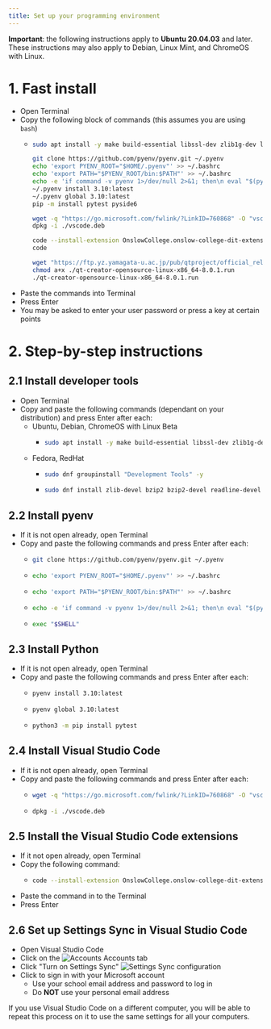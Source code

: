 ```yaml
---
title: Set up your programming environment
---
```


**Important**: the following instructions apply to **Ubuntu 20.04.03** and later. These instructions may also apply to Debian, Linux Mint, and ChromeOS with Linux.

# 1. Fast install

- Open Terminal
- Copy the following block of commands (this assumes you are using ``bash``)
  - ```bash
    sudo apt install -y make build-essential libssl-dev zlib1g-dev libbz2-dev libreadline-dev libsqlite3-dev wget curl llvm libncursesw5-dev xz-utils tk-dev libxml2-dev libxmlsec1-dev libffi-dev liblzma-dev git
    
    git clone https://github.com/pyenv/pyenv.git ~/.pyenv
    echo 'export PYENV_ROOT="$HOME/.pyenv"' >> ~/.bashrc
    echo 'export PATH="$PYENV_ROOT/bin:$PATH"' >> ~/.bashrc
    echo -e 'if command -v pyenv 1>/dev/null 2>&1; then\n eval "$(pyenv init -)"\nfi' >> ~/.bashrc
    ~/.pyenv install 3.10:latest
    ~/.pyenv global 3.10:latest
    pip -m install pytest pyside6

    wget -q "https://go.microsoft.com/fwlink/?LinkID=760868" -O "vscode.deb"
    dpkg -i ./vscode.deb

    code --install-extension OnslowCollege.onslow-college-dit-extensions
    code
    
    wget "https://ftp.yz.yamagata-u.ac.jp/pub/qtproject/official_releases/qtcreator/8.0/8.0.1/qt-creator-opensource-linux-x86_64-8.0.1.run"
    chmod a+x ./qt-creator-opensource-linux-x86_64-8.0.1.run
    ./qt-creator-opensource-linux-x86_64-8.0.1.run
    ```
- Paste the commands into Terminal
- Press Enter
- You may be asked to enter your user password or press a key at certain points

# 2. Step-by-step instructions

## 2.1 Install developer tools

- Open Terminal
- Copy and paste the following commands (dependant on your distribution) and press Enter after each:
  - Ubuntu, Debian, ChromeOS with Linux Beta
    - ```bash
      sudo apt install -y make build-essential libssl-dev zlib1g-dev libbz2-dev libreadline-dev libsqlite3-dev wget curl llvm libncursesw5-dev xz-utils tk-dev libxml2-dev libxmlsec1-dev libffi-dev liblzma-dev git
      ```
  - Fedora, RedHat
    - ```bash
      sudo dnf groupinstall "Development Tools" -y
      ```
    - ```bash
      sudo dnf install zlib-devel bzip2 bzip2-devel readline-devel sqlite sqlite-devel openssl-devel xz xz-devel libffi-devel findutils -y
      ```

## 2.2 Install pyenv

- If it is not open already, open Terminal
- Copy and paste the following commands and press Enter after each:
  - ```bash
    git clone https://github.com/pyenv/pyenv.git ~/.pyenv
    ```
  - ```bash
    echo 'export PYENV_ROOT="$HOME/.pyenv"' >> ~/.bashrc
    ```
  - ```bash
    echo 'export PATH="$PYENV_ROOT/bin:$PATH"' >> ~/.bashrc
    ```
  - ```bash
    echo -e 'if command -v pyenv 1>/dev/null 2>&1; then\n eval "$(pyenv init -)"\nfi' >> ~/.bashrc
    ```
  - ```bash
    exec "$SHELL"
    ```

## 2.3 Install Python

- If it is not open already, open Terminal
- Copy and paste the following commands and press Enter after each:
  - ```bash
    pyenv install 3.10:latest
    ```
  - ```bash
    pyenv global 3.10:latest
    ```
  - ```bash
    python3 -m pip install pytest
    ```

## 2.4 Install Visual Studio Code

- If it is not open already, open Terminal
- Copy and paste the following commands and press Enter after each:
  - ```bash
    wget -q "https://go.microsoft.com/fwlink/?LinkID=760868" -O "vscode.deb"
    ```
  - ```bash
    dpkg -i ./vscode.deb
    ```

## 2.5 Install the Visual Studio Code extensions

- If it not open already, open Terminal
- Copy the following command:
  - ```bash
    code --install-extension OnslowCollege.onslow-college-dit-extensions
    ```
- Paste the command in to the Terminal
- Press Enter

## 2.6 Set up Settings Sync in Visual Studio Code

- Open Visual Studio Code
- Click on the ![Accounts](/img/account.svg) Accounts tab
- Click "Turn on Settings Sync"
![Settings Sync configuration](img/vscode04.png)
- Click to sign in with your Microsoft account
  - Use your school email address and password to log in
  - Do **NOT** use your personal email address

If you use Visual Studio Code on a different computer, you will be able to repeat this process on it to use the same settings for all your computers.
